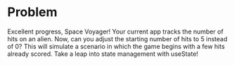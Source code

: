 # Problem
Excellent progress, Space Voyager! Your current app tracks the number of hits 
on an alien. Now, can you adjust the starting number of hits to 5 instead of 0? 
This will simulate a scenario in which the game begins with a few hits already 
scored. Take a leap into state management with useState!